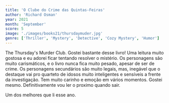 ```yaml
---
title: 'O Clube do Crime das Quintas-Feiras'
author: 'Richard Osman'
year: 2021
month: 'September'
score: 5
image: './images/books21/thursdaymuder.jpg'
genre: ['Thriller', 'Mystery', 'Detective', 'Cozy Mystery', 'Humor']
---
```


The Thursday's Murder Club. Gostei bastante desse livro! Uma leitura muito gostosa e eu adorei ficar tentando resolver o mistério. Os personagens são muito carismáticos, e o livro nunca fica muito pesado, apesar de ser de crime. Os personagens secundários são muito legais, mas, inegável que o destaque vai pro quarteto de idosos muito inteligentes e sensíveis a frente da investigação. Tem muito carinho e emoção em vários momentos. Gostei mesmo. Definitivamente vou ler o proximo quando sair.

Um dos melhores que li esse ano.
